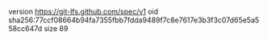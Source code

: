 version https://git-lfs.github.com/spec/v1
oid sha256:77ccf08664b94fa7355fbb7fdda9489f7c8e7617e3b3f3c07d65e5a558cc647d
size 89
